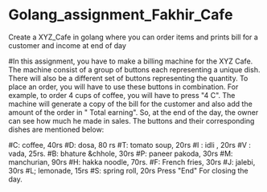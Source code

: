 # Golang_assignment_Fakhir_Cafe
Create a XYZ_Cafe in golang where you can order items and prints bill for a customer and income at end of day

#In this assignment, you have to make a billing machine for the XYZ Cafe.
The machine consist of a group of buttons each representing a unique dish. There will also be a different set of buttons representing the quantity. To place an order, you will have to use these buttons in combination. For example, to order 4 cups of coffee, you will have to press "4 C". The machine will generate a copy of the bill for the customer and also add the amount of the order in " Total earning". So, at the end of the day, the owner can see how much he made in sales. The buttons and their corresponding dishes are mentioned below:

#C: coffee, 40rs
#D: dosa, 80 rs
#T: tomato soup, 20rs
#I : idli , 20rs
#V : vada, 25rs.
#B: bhature &chhole, 30rs
#P: paneer pakoda, 30rs
#M: manchurian, 90rs
#H: hakka noodle, 70rs.
#F: French fries, 30rs
#J: jalebi, 30rs
#L; lemonade, 15rs
#S: spring roll, 20rs
Press "End" For closing the day.
